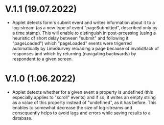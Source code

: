 # V.1.1 (19.07.2022)

- Applet detects form's submit event and writes information about it to a log-stream (as a new type of event "pageSubmitted", described only by a time stamp). This will enable to distinguish in post-prcessing (using a heuristic of short delay between "submit" and following it "pageLoaded") which "pageLoaded" events were trigerred automatically by LimeSurvey reloading a page because of invalid/lack of responses and which by returning (navigating backwards) by respondent to a given screen.

# V.1.0 (1.06.2022)

- Applet detects whether for a given event a property is undefined (this especially applies to "scroll" events) and if so, it writes an empty string as a value of this property instead of "undefined", as it has before. This enables to somewhat decrease the size of log-streams and consequently helps to avoid lags and errors while saving results to a database.
